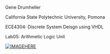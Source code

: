 Gene Drumheller

California State Polytechnic University, Pomona

ECE4304: Discrete System Deisgn using VHDL

Lab05: Arithmetic Logic Unit


[![IMAGEHERE](https://img.youtube.com/vi/r3AjPS0TX98/0.jpg)](https://www.youtube.com/watch?v=r3AjPS0TX98)

